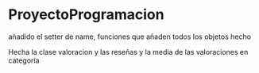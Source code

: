 # ProyectoProgramacion

añadido el setter de name, funciones que añaden todos los objetos hecho

Hecha la clase valoracion y las reseñas y la media de las valoraciones en categoria
